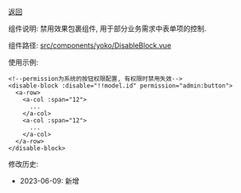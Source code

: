 [返回](./)

组件说明: 禁用效果包裹组件, 用于部分业务需求中表单项的控制.

组件路径: [src/components/yoko/DisableBlock.vue](https://github.com/yoko-murasame/ant-design-vue-jeecg/blob/yoko/src/components/yoko/DisableBlock.vue)

使用示例:
```vue
<!--permission为系统的按钮权限配置, 有权限时禁用失效-->
<disable-block :disable="!!model.id" permission="admin:button">
  <a-row>
    <a-col :span="12">
      ...
    </a-col>
    <a-col :span="12">
      ...
    </a-col>
  </a-row>
</disable-block>
```

修改历史:
* 2023-06-09: 新增
